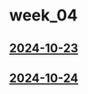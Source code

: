 # week_04 <!-- markmap: foldAll -->
## [2024-10-23](2024-10-23/2024-10-23.html)
## [2024-10-24](2024-10-24/2024-10-24.html)
